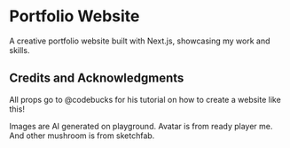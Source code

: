 # Portfolio Website

A creative portfolio website built with Next.js, showcasing my work and skills.

## Credits and Acknowledgments

All props go to @codebucks for his tutorial on how to create a website like this!

Images are AI generated on playground. Avatar is from ready player me. And other mushroom is from sketchfab.
